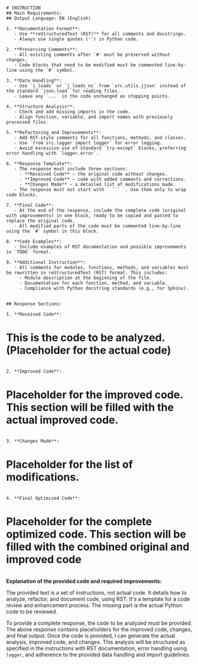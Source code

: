 ```
# INSTRUCTION
## Main Requirements:
## Output Language: EN (English)

1. **Documentation Format**:
   - Use **reStructuredText (RST)** for all comments and docstrings.
   - Always use single quotes ('') in Python code.

2. **Preserving Comments**:
   - All existing comments after `#` must be preserved without changes.
   - Code blocks that need to be modified must be commented line-by-line using the `#` symbol.

3. **Data Handling**:
   - Use `j_loads` or `j_loads_ns` from `src.utils.jjson` instead of the standard `json.load` for reading files.
   - Leave any `...` in the code unchanged as stopping points.

4. **Structure Analysis**:
   - Check and add missing imports in the code.
   - Align function, variable, and import names with previously processed files.

5. **Refactoring and Improvements**:
   - Add RST-style comments for all functions, methods, and classes.
   - Use `from src.logger import logger` for error logging.
   - Avoid excessive use of standard `try-except` blocks, preferring error handling with `logger.error`.

6. **Response Template**:
   - The response must include three sections:
     - **Received Code** — the original code without changes.
     - **Improved Code** — code with added comments and corrections.
     - **Changes Made** — a detailed list of modifications made.
   - The response must not start with ` ``` `. Use them only to wrap code blocks.

7. **Final Code**:
   - At the end of the response, include the complete code (original with improvements) in one block, ready to be copied and pasted to replace the original code.
   - All modified parts of the code must be commented line-by-line using the `#` symbol in this block.

8. **Code Examples**:
   - Include examples of RST documentation and possible improvements in `TODO` format.

9. **Additional Instruction**:
   - All comments for modules, functions, methods, and variables must be rewritten in reStructuredText (RST) format. This includes:
     - Module description at the beginning of the file.
     - Documentation for each function, method, and variable.
     - Compliance with Python docstring standards (e.g., for Sphinx).


## Response Sections:

1. **Received Code**:

   ```
   # This is the code to be analyzed.  (Placeholder for the actual code)
   ```

2. **Improved Code**:

   ```
   # Placeholder for the improved code.  This section will be filled with the actual improved code.
   ```

3. **Changes Made**:

   ```
   # Placeholder for the list of modifications.
   ```

4. **Final Optimized Code**:

   ```
   # Placeholder for the complete optimized code. This section will be filled with the combined original and improved code
   ```

```

**Explanation of the provided code and required improvements:**

The provided text is a set of instructions, not actual code.  It details how to analyze, refactor, and document code, using RST.  It's a template for a code review and enhancement process.  The missing part is the actual Python code to be reviewed.

To provide a complete response, the code to be analyzed must be provided.  The above response contains placeholders for the improved code, changes, and final output. Once the code is provided, I can generate the actual analysis, improved code, and changes.  This analysis will be structured as specified in the instructions with RST documentation, error handling using `logger`, and adherence to the provided data handling and import guidelines.